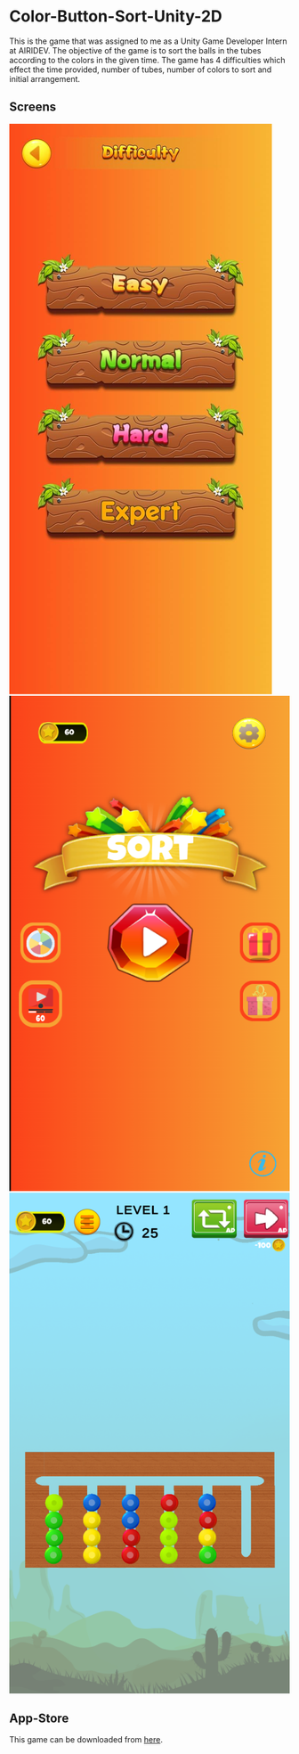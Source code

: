 # Color-Button-Sort-Unity-2D
This is the game that was assigned to me as a Unity Game Developer Intern at AIRIDEV. 
The objective of the game is to sort the balls in the tubes according to the colors in the given time. The game has 4 difficulties which effect the time provided, number of tubes, number of colors to sort and initial arrangement.

## Screens
![Difficulty](difficulty.jpg)
![Menu](menu.png)
![Gameplay](gameplay.png)

## App-Store
This game can be downloaded from [here](https://play.google.com/store/apps/details?id=com.ColorButtonSortPuzzle.CBSP&hl=de&pli=1).
